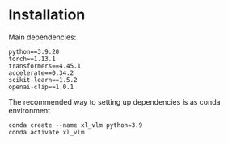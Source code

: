 # Installation

Main dependencies:

```
python==3.9.20
torch==1.13.1
transformers==4.45.1
accelerate==0.34.2
scikit-learn==1.5.2
openai-clip==1.0.1
```

The recommended way to setting up dependencies is as conda environment

```
conda create --name xl_vlm python=3.9
conda activate xl_vlm
```


